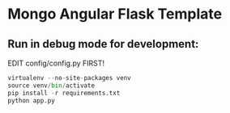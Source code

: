Mongo Angular Flask Template 
=======================

Run in debug mode for development:
----------------------------------

EDIT config/config.py FIRST!

```python
virtualenv --no-site-packages venv
source venv/bin/activate
pip install -r requirements.txt
python app.py
```

